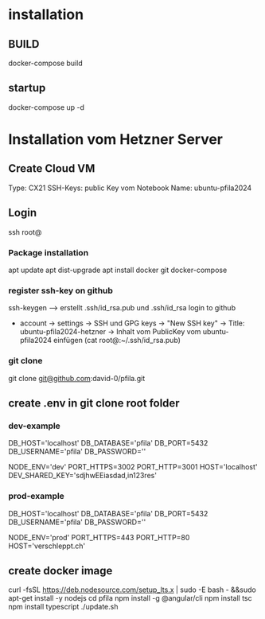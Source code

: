 # installation
## BUILD
docker-compose build
## startup
docker-compose up -d


# Installation vom Hetzner Server
## Create Cloud VM
Type: CX21
SSH-Keys: public Key vom Notebook
Name: ubuntu-pfila2024
## Login 
ssh root@<IPV4>
### Package installation
apt update
apt dist-upgrade
apt install docker git docker-compose
### register ssh-key on github
ssh-keygen --> erstellt .ssh/id_rsa.pub und .ssh/id_rsa
login to github
- account 
-> settings
-> SSH und GPG keys
-> "New SSH key"
  -> Title: ubuntu-pfila2024-hetzner
  -> Inhalt vom PublicKey vom ubuntu-pfila2024 einfügen (cat root@<ubuntu-pfila2024>:~/.ssh/id_rsa.pub)
### git clone
git clone git@github.com:david-0/pfila.git
## create .env in git clone root folder
### dev-example
DB_HOST='localhost'
DB_DATABASE='pfila'
DB_PORT=5432
DB_USERNAME='pfila'
DB_PASSWORD='<dbPassword>'

NODE_ENV='dev'
PORT_HTTPS=3002
PORT_HTTP=3001
HOST='localhost'
DEV_SHARED_KEY='sdjhwEEiasdad,in123res'

### prod-example
DB_HOST='localhost'
DB_DATABASE='pfila'
DB_PORT=5432
DB_USERNAME='pfila'
DB_PASSWORD='<dbPassword>'

NODE_ENV='prod'
PORT_HTTPS=443
PORT_HTTP=80
HOST='verschleppt.ch'


## create docker image
curl -fsSL https://deb.nodesource.com/setup_lts.x | sudo -E bash - &&sudo apt-get install -y nodejs
cd pfila
npm install -g @angular/cli
npm install tsc
npm install typescript
./update.sh
